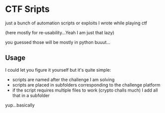 # CTF Sripts

just a bunch of automation scripts or exploits I wrote while playing ctf

(here mostly for re-usability...Yeah I am  just that lazy)

you guessed those will be mostly in python buuut...

## Usage

I could let you figure it yourself but it's quite simple:

- scripts are named after the challenge I am solving
- scripts are placed in subfolders corresponding to the challenge platform 
- if the script requires multiple files to work (crypto challs much) I add all that in a subfolder

yup...basically

